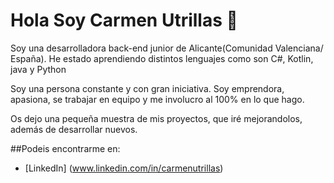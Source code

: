 
# Hola Soy Carmen Utrillas 👋


Soy una desarrolladora back-end junior de Alicante(Comunidad Valenciana/ España). 
He estado aprendiendo distintos lenguajes como son C#, Kotlin, java y Python

Soy una persona constante y con gran iniciativa. Soy emprendora, apasiona, se trabajar en equipo y me involucro al 100% en lo que hago.

Os dejo una pequeña muestra de mis proyectos, que iré mejorandolos, además de desarrollar nuevos.


##Podeis encontrarme en:

- [LinkedIn] (www.linkedin.com/in/carmenutrillas)
<!--
**utrillas/utrillas** is a ✨ _special_ ✨ repository because its `README.md` (this file) appears on your GitHub profile.

Here are some ideas to get you started:

- 🔭 I’m currently working on ...
- 🌱 I’m currently learning ...
- 👯 I’m looking to collaborate on ...
- 🤔 I’m looking for help with ...
- 💬 Ask me about ...
- 📫 How to reach me: ...
- 😄 Pronouns: ...
- ⚡ Fun fact: ...
-->
